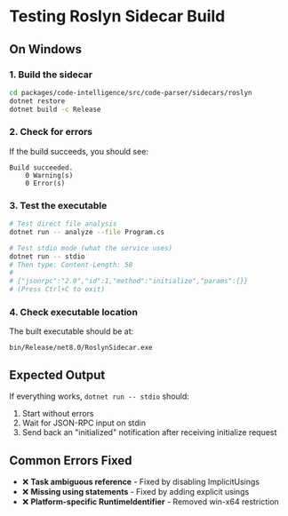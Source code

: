 # Testing Roslyn Sidecar Build

## On Windows

### 1. Build the sidecar
```bash
cd packages/code-intelligence/src/code-parser/sidecars/roslyn
dotnet restore
dotnet build -c Release
```

### 2. Check for errors
If the build succeeds, you should see:
```
Build succeeded.
    0 Warning(s)
    0 Error(s)
```

### 3. Test the executable
```bash
# Test direct file analysis
dotnet run -- analyze --file Program.cs

# Test stdio mode (what the service uses)
dotnet run -- stdio
# Then type: Content-Length: 58
#
# {"jsonrpc":"2.0","id":1,"method":"initialize","params":{}}
# (Press Ctrl+C to exit)
```

### 4. Check executable location
The built executable should be at:
```
bin/Release/net8.0/RoslynSidecar.exe
```

## Expected Output

If everything works, `dotnet run -- stdio` should:
1. Start without errors
2. Wait for JSON-RPC input on stdin
3. Send back an "initialized" notification after receiving initialize request

## Common Errors Fixed

- ❌ **Task ambiguous reference** - Fixed by disabling ImplicitUsings
- ❌ **Missing using statements** - Fixed by adding explicit usings
- ❌ **Platform-specific RuntimeIdentifier** - Removed win-x64 restriction
